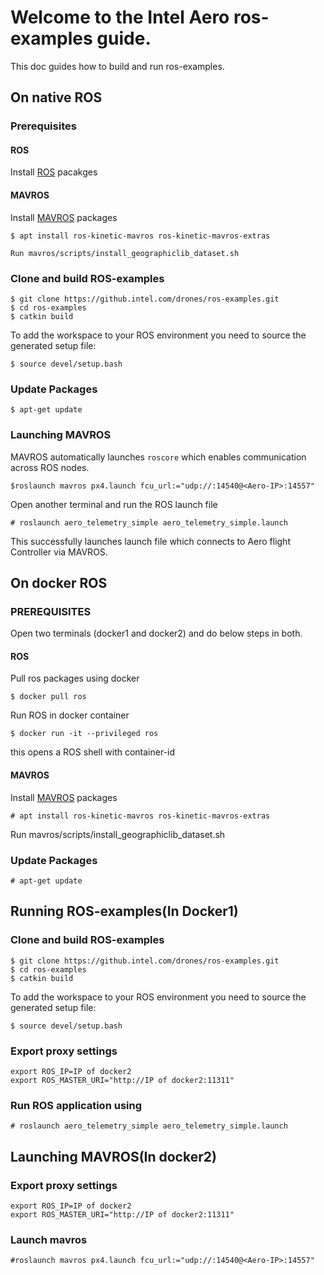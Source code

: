# Welcome to the Intel Aero ros-examples guide.

This doc guides how to build and run ros-examples.
## On native ROS

### Prerequisites

#### ROS
Install [ROS](http://wiki.ros.org/kinetic/Installation/Ubuntu) pacakges

#### MAVROS
Install [MAVROS](http://wiki.ros.org/mavros) packages

```
$ apt install ros-kinetic-mavros ros-kinetic-mavros-extras

Run mavros/scripts/install_geographiclib_dataset.sh
```
### Clone and build ROS-examples
```
$ git clone https://github.intel.com/drones/ros-examples.git
$ cd ros-examples
$ catkin build
```
To add the workspace to your ROS environment you need to source the generated setup file:
```
$ source devel/setup.bash
```
### Update Packages
```
$ apt-get update
```
### Launching MAVROS
MAVROS automatically launches `roscore` which enables communication across ROS nodes.
```
$roslaunch mavros px4.launch fcu_url:="udp://:14540@<Aero-IP>:14557"
```

Open another terminal  and run the ROS launch file
```
# roslaunch aero_telemetry_simple aero_telemetry_simple.launch
```
This successfully launches launch file  which connects to Aero flight Controller via MAVROS.

## On docker ROS

### PREREQUISITES

Open two terminals (docker1 and docker2) and do below steps in both.

#### ROS
Pull ros packages using docker
```
$ docker pull ros
```
Run ROS in docker container
```
$ docker run -it --privileged ros
```
this opens a ROS shell with container-id

#### MAVROS
Install [MAVROS](http://wiki.ros.org/mavros) packages
```
# apt install ros-kinetic-mavros ros-kinetic-mavros-extras
```
Run mavros/scripts/install_geographiclib_dataset.sh


### Update Packages
```
# apt-get update
```
## Running ROS-examples(In Docker1)

### Clone and build ROS-examples
```
$ git clone https://github.intel.com/drones/ros-examples.git
$ cd ros-examples
$ catkin build
```

To add the workspace to your ROS environment you need to source the generated setup file:
```
$ source devel/setup.bash
```
### Export proxy settings
```
export ROS_IP=IP of docker2
export ROS_MASTER_URI="http://IP of docker2:11311"
```
### Run ROS application using
```
# roslaunch aero_telemetry_simple aero_telemetry_simple.launch
```

## Launching MAVROS(In docker2)

### Export proxy settings
```
export ROS_IP=IP of docker2
export ROS_MASTER_URI="http://IP of docker2:11311"
```
### Launch mavros
```
#roslaunch mavros px4.launch fcu_url:="udp://:14540@<Aero-IP>:14557"
```







